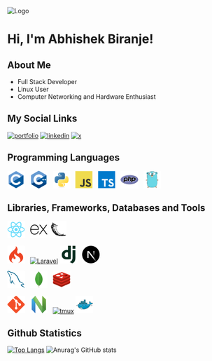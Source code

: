 
![Logo](https://programwithabhi.vercel.app/banner/profile-banner.png)
# Hi, I'm Abhishek Biranje!


## About Me
- Full Stack Developer
- Linux User
- Computer Networking and Hardware Enthusiast 


## My Social Links
[![portfolio](https://img.shields.io/badge/my_portfolio-000?style=for-the-badge&logo=ko-fi&logoColor=white)](https://programwithabhi.vercel.app/)
[![linkedin](https://img.shields.io/badge/linkedin-0A66C2?style=for-the-badge&logo=linkedin&logoColor=white)](https://www.linkedin.com/in/programwithabhi/)
[![x](https://img.shields.io/badge/-1DA1F2?style=for-the-badge&logo=X&logoColor=white)](https://twitter.com/programwithabhi)


## Programming Languages
[<img src="https://raw.githubusercontent.com/devicons/devicon/master/icons/c/c-original.svg" height="40" alt="C">](https://www.cprogramming.com/)&nbsp;&nbsp;
[<img src="https://raw.githubusercontent.com/devicons/devicon/master/icons/cplusplus/cplusplus-original.svg" height="40" alt="C++">](https://www.w3schools.com/cpp/)&nbsp;&nbsp;
[<img src="https://raw.githubusercontent.com/devicons/devicon/master/icons/python/python-original.svg" height="40" alt="Python">](https://www.python.org)&nbsp;&nbsp;
[<img src="https://raw.githubusercontent.com/devicons/devicon/master/icons/javascript/javascript-original.svg" height="40" alt="JavaScript">](https://developer.mozilla.org/en-US/docs/Web/JavaScript)&nbsp;&nbsp;
[<img src="https://raw.githubusercontent.com/devicons/devicon/master/icons/typescript/typescript-original.svg" height="40" alt="TypeScript">](https://www.typescriptlang.org/)&nbsp;&nbsp;
[<img src="https://raw.githubusercontent.com/devicons/devicon/master/icons/php/php-original.svg" height="40" alt="PHP">](https://www.php.net/)&nbsp;&nbsp;
[<img src="https://raw.githubusercontent.com/devicons/devicon/master/icons/go/go-original.svg" height="40" alt="Go">](https://go.dev/)&nbsp;&nbsp;

## Libraries, Frameworks, Databases and Tools
[<img src="https://raw.githubusercontent.com/devicons/devicon/master/icons/react/react-original.svg" height="40" alt="React">](https://reactjs.org/)&nbsp;&nbsp;
[<img src="https://raw.githubusercontent.com/devicons/devicon/master/icons/express/express-original.svg" height="40" alt="Express.js">](https://expressjs.com/)
[<img src="https://raw.githubusercontent.com/devicons/devicon/master/icons/flask/flask-original.svg" height="40" alt="Flask">](https://flask.palletsprojects.com/)

[<img src="https://raw.githubusercontent.com/devicons/devicon/master/icons/codeigniter/codeigniter-plain.svg" height="40" alt="CodeIgniter">](https://codeigniter.com/)&nbsp;&nbsp;
[<img src="https://www.vectorlogo.zone/logos/laravel/laravel-icon.svg" height="40" alt="Laravel">](https://laravel.com/)
[<img src="https://raw.githubusercontent.com/devicons/devicon/master/icons/django/django-plain.svg" height="40" alt="Django">](https://www.djangoproject.com/)&nbsp;&nbsp;
[<img src="https://raw.githubusercontent.com/devicons/devicon/master/icons/nextjs/nextjs-original.svg" height="40" alt="Next.js">](https://nextjs.org/)&nbsp;&nbsp;

[<img src="https://raw.githubusercontent.com/devicons/devicon/master/icons/mysql/mysql-original.svg" height="40" alt="MySQL">](https://www.mysql.com/)&nbsp;&nbsp;
[<img src="https://raw.githubusercontent.com/devicons/devicon/master/icons/mongodb/mongodb-original.svg" height="40" alt="MongoDB">](https://www.mongodb.com/)&nbsp;&nbsp;
[<img src="https://raw.githubusercontent.com/devicons/devicon/master/icons/redis/redis-original.svg" height="40" alt="Redis">](https://redis.io/)

[<img src="https://raw.githubusercontent.com/devicons/devicon/master/icons/git/git-original.svg" height="40" alt="Git">](https://git-scm.com/)&nbsp;&nbsp;
[<img src="https://raw.githubusercontent.com/devicons/devicon/master/icons/neovim/neovim-original.svg" height="40" alt="Neovim">](https://neovim.io/)&nbsp;&nbsp;
[<img src="https://raw.githubusercontent.com/tmux/tmux/master/logo/tmux-logo.svg" height="40" alt="tmux">](https://github.com/tmux/tmux)
[<img src="https://raw.githubusercontent.com/devicons/devicon/master/icons/docker/docker-original.svg" height="40" alt="Docker">](https://www.docker.com/)&nbsp;&nbsp;


## Github Statistics
[![Top Langs](https://github-readme-stats.vercel.app/api/top-langs/?username=programwithabhi33&layout=pie)](https://github.com/anuraghazra/github-readme-stats)
![Anurag's GitHub stats](https://github-readme-stats.vercel.app/api?username=programwithabhi33&show_icons=true&theme=dracula)
